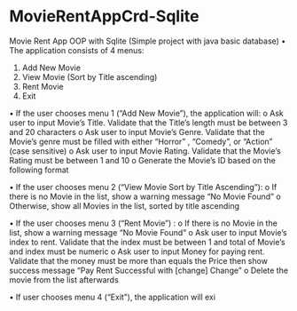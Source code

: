 # MovieRentAppCrd-Sqlite
Movie Rent App OOP with Sqlite (Simple project with java basic database)
• The application consists of 4 menus:
1. Add New Movie
2. View Movie (Sort by Title ascending)
3. Rent Movie
4. Exit

• If the user chooses menu 1 (“Add New Movie”), the application will:
o Ask user to input Movie’s Title. Validate that the Title’s length must be between 3 
and 20 characters 
o Ask user to input Movie’s Genre. Validate that the Movie’s genre must be filled with 
either “Horror” , “Comedy”, or “Action” (case sensitive)
o Ask user to input Movie Rating. Validate that the Movie’s Rating must be between 1 
and 10
o Generate the Movie’s ID based on the following format

• If the user chooses menu 2 (“View Movie Sort by Title Ascending”):
o If there is no Movie in the list, show a warning message “No Movie Found”
o Otherwise, show all Movies in the list, sorted by title ascending

• If the user chooses menu 3 (“Rent Movie”) :
o If there is no Movie in the list, show a warning message “No Movie Found”
o Ask user to input Movie’s index to rent. Validate that the index must be between 1 
and total of Movie’s and index must be numeric
o Ask user to input Money for paying rent. Validate that the money must be more than 
equals the Price then show success message “Pay Rent Successful with [change] 
Change”
o Delete the movie from the list afterwards

• If user chooses menu 4 (“Exit”), the application will exi
